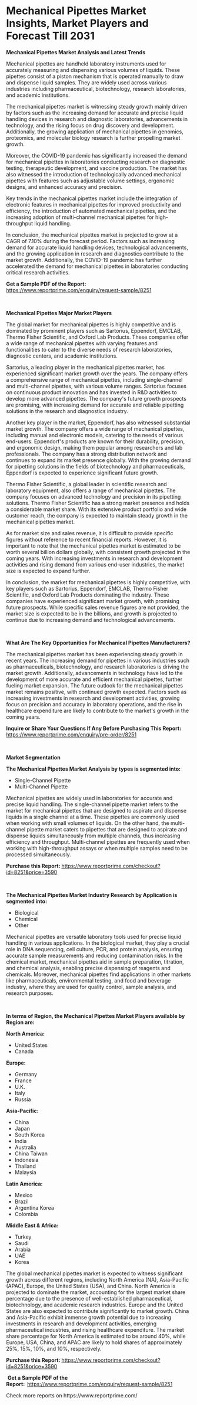<p><h1>Mechanical Pipettes Market Insights, Market Players and Forecast Till 2031</h1></p><p><strong>Mechanical Pipettes Market Analysis and Latest Trends</strong></p>
<p><p>Mechanical pipettes are handheld laboratory instruments used for accurately measuring and dispensing various volumes of liquids. These pipettes consist of a piston mechanism that is operated manually to draw and dispense liquid samples. They are widely used across various industries including pharmaceutical, biotechnology, research laboratories, and academic institutions.</p><p>The mechanical pipettes market is witnessing steady growth mainly driven by factors such as the increasing demand for accurate and precise liquid handling devices in research and diagnostic laboratories, advancements in technology, and the rising focus on drug discovery and development. Additionally, the growing application of mechanical pipettes in genomics, proteomics, and molecular biology research is further propelling market growth.</p><p>Moreover, the COVID-19 pandemic has significantly increased the demand for mechanical pipettes in laboratories conducting research on diagnostic testing, therapeutic development, and vaccine production. The market has also witnessed the introduction of technologically advanced mechanical pipettes with features such as adjustable volume settings, ergonomic designs, and enhanced accuracy and precision.</p><p>Key trends in the mechanical pipettes market include the integration of electronic features in mechanical pipettes for improved productivity and efficiency, the introduction of automated mechanical pipettes, and the increasing adoption of multi-channel mechanical pipettes for high-throughput liquid handling.</p><p>In conclusion, the mechanical pipettes market is projected to grow at a CAGR of 7.10% during the forecast period. Factors such as increasing demand for accurate liquid handling devices, technological advancements, and the growing application in research and diagnostics contribute to the market growth. Additionally, the COVID-19 pandemic has further accelerated the demand for mechanical pipettes in laboratories conducting critical research activities.</p></p>
<p><strong>Get a Sample PDF of the Report:&nbsp;</strong> <a href="https://www.reportprime.com/enquiry/request-sample/8251">https://www.reportprime.com/enquiry/request-sample/8251</a></p>
<p>&nbsp;</p>
<p><strong>Mechanical Pipettes Major Market Players</strong></p>
<p><p>The global market for mechanical pipettes is highly competitive and is dominated by prominent players such as Sartorius, Eppendorf, EMCLAB, Thermo Fisher Scientific, and Oxford Lab Products. These companies offer a wide range of mechanical pipettes with varying features and functionalities to cater to the diverse needs of research laboratories, diagnostic centers, and academic institutions.</p><p>Sartorius, a leading player in the mechanical pipettes market, has experienced significant market growth over the years. The company offers a comprehensive range of mechanical pipettes, including single-channel and multi-channel pipettes, with various volume ranges. Sartorius focuses on continuous product innovation and has invested in R&D activities to develop more advanced pipettes. The company's future growth prospects are promising, with increasing demand for accurate and reliable pipetting solutions in the research and diagnostics industry.</p><p>Another key player in the market, Eppendorf, has also witnessed substantial market growth. The company offers a wide range of mechanical pipettes, including manual and electronic models, catering to the needs of various end-users. Eppendorf's products are known for their durability, precision, and ergonomic design, making them popular among researchers and lab professionals. The company has a strong distribution network and continues to expand its market presence globally. With the growing demand for pipetting solutions in the fields of biotechnology and pharmaceuticals, Eppendorf is expected to experience significant future growth.</p><p>Thermo Fisher Scientific, a global leader in scientific research and laboratory equipment, also offers a range of mechanical pipettes. The company focuses on advanced technology and precision in its pipetting solutions. Thermo Fisher Scientific has a strong market presence and holds a considerable market share. With its extensive product portfolio and wide customer reach, the company is expected to maintain steady growth in the mechanical pipettes market.</p><p>As for market size and sales revenue, it is difficult to provide specific figures without reference to recent financial reports. However, it is important to note that the mechanical pipettes market is estimated to be worth several billion dollars globally, with consistent growth projected in the coming years. With increasing investments in research and development activities and rising demand from various end-user industries, the market size is expected to expand further.</p><p>In conclusion, the market for mechanical pipettes is highly competitive, with key players such as Sartorius, Eppendorf, EMCLAB, Thermo Fisher Scientific, and Oxford Lab Products dominating the industry. These companies have experienced significant market growth, with promising future prospects. While specific sales revenue figures are not provided, the market size is expected to be in the billions, and growth is projected to continue due to increasing demand and technological advancements.</p></p>
<p>&nbsp;</p>
<p><strong>What Are The Key Opportunities For Mechanical Pipettes Manufacturers?</strong></p>
<p><p>The mechanical pipettes market has been experiencing steady growth in recent years. The increasing demand for pipettes in various industries such as pharmaceuticals, biotechnology, and research laboratories is driving the market growth. Additionally, advancements in technology have led to the development of more accurate and efficient mechanical pipettes, further fueling market expansion. The future outlook for the mechanical pipettes market remains positive, with continued growth expected. Factors such as increasing investments in research and development activities, growing focus on precision and accuracy in laboratory operations, and the rise in healthcare expenditure are likely to contribute to the market's growth in the coming years.</p></p>
<p><strong>Inquire or Share Your Questions If Any Before Purchasing This Report:</strong> <a href="https://www.reportprime.com/enquiry/pre-order/8251">https://www.reportprime.com/enquiry/pre-order/8251</a></p>
<p>&nbsp;</p>
<p><strong>Market Segmentation</strong></p>
<p><strong>The Mechanical Pipettes Market Analysis by types is segmented into:</strong></p>
<p><ul><li>Single-Channel Pipette</li><li>Multi-Channel Pipette</li></ul></p>
<p><p>Mechanical pipettes are widely used in laboratories for accurate and precise liquid handling. The single-channel pipette market refers to the market for mechanical pipettes that are designed to aspirate and dispense liquids in a single channel at a time. These pipettes are commonly used when working with small volumes of liquids. On the other hand, the multi-channel pipette market caters to pipettes that are designed to aspirate and dispense liquids simultaneously from multiple channels, thus increasing efficiency and throughput. Multi-channel pipettes are frequently used when working with high-throughput assays or when multiple samples need to be processed simultaneously.</p></p>
<p><strong>Purchase this Report:&nbsp;</strong><a href="https://www.reportprime.com/checkout?id=8251&price=3590">https://www.reportprime.com/checkout?id=8251&price=3590</a></p>
<p>&nbsp;</p>
<p><strong>The Mechanical Pipettes Market Industry Research by Application is segmented into:</strong></p>
<p><ul><li>Biological</li><li>Chemical</li><li>Other</li></ul></p>
<p><p>Mechanical pipettes are versatile laboratory tools used for precise liquid handling in various applications. In the biological market, they play a crucial role in DNA sequencing, cell culture, PCR, and protein analysis, ensuring accurate sample measurements and reducing contamination risks. In the chemical market, mechanical pipettes aid in sample preparation, titration, and chemical analysis, enabling precise dispensing of reagents and chemicals. Moreover, mechanical pipettes find applications in other markets like pharmaceuticals, environmental testing, and food and beverage industry, where they are used for quality control, sample analysis, and research purposes.</p></p>
<p>&nbsp;</p>
<p><strong>In terms of Region, the Mechanical Pipettes Market Players available by Region are:</strong></p>
<p>
    <p> <strong> North America: </strong>
        <ul>
            <li>United States</li>
            <li>Canada</li>
        </ul>
        </p> 
    <p> <strong> Europe: </strong>
        <ul>
            <li>Germany</li>
            <li>France</li>
            <li>U.K.</li>
            <li>Italy</li>
            <li>Russia</li>
        </ul>
        </p> 
    <p> <strong> Asia-Pacific: </strong>
        <ul>
            <li>China</li>
            <li>Japan</li>
            <li>South Korea</li>
            <li>India</li>
            <li>Australia</li>
            <li>China Taiwan</li>
            <li>Indonesia</li>
            <li>Thailand</li>
            <li>Malaysia</li>
        </ul>
        </p> 
    <p> <strong> Latin America: </strong>
        <ul>
            <li>Mexico</li>
            <li>Brazil</li>
            <li>Argentina Korea</li>
            <li>Colombia</li>
        </ul>
        </p> 
    <p> <strong> Middle East & Africa: </strong>
        <ul>
            <li>Turkey</li>
            <li>Saudi</li>
            <li>Arabia</li>
            <li>UAE</li>
            <li>Korea</li>
        </ul>
    </p>
    </p>
<p><p>The global mechanical pipettes market is expected to witness significant growth across different regions, including North America (NA), Asia-Pacific (APAC), Europe, the United States (USA), and China. North America is projected to dominate the market, accounting for the largest market share percentage due to the presence of well-established pharmaceutical, biotechnology, and academic research industries. Europe and the United States are also expected to contribute significantly to market growth. China and Asia-Pacific exhibit immense growth potential due to increasing investments in research and development activities, emerging pharmaceutical industries, and rising healthcare expenditure. The market share percentage for North America is estimated to be around 40%, while Europe, USA, China, and APAC are likely to hold shares of approximately 25%, 15%, 10%, and 10%, respectively.</p></p>
<p><strong>Purchase this Report: </strong><a href="https://www.reportprime.com/checkout?id=8251&price=3590">https://www.reportprime.com/checkout?id=8251&price=3590</a></p>
<p>&nbsp;<strong>Get a Sample PDF of the Report:&nbsp;&nbsp;</strong><a href="https://www.reportprime.com/enquiry/request-sample/8251">https://www.reportprime.com/enquiry/request-sample/8251</a></p>
<p><strong></strong></p>
<p>Check more reports on https://www.reportprime.com/</p>